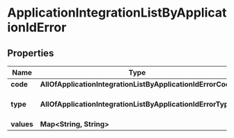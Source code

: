 # ApplicationIntegrationListByApplicationIdError

## Properties
Name | Type | Description | Notes
------------ | ------------- | ------------- | -------------
**code** | **AllOfApplicationIntegrationListByApplicationIdErrorCode** |  |  [optional]
**type** | **AllOfApplicationIntegrationListByApplicationIdErrorType** |   1 &#x3D; BusinessLogic  2 &#x3D; InternalServerError |  [optional]
**values** | **Map&lt;String, String&gt;** |  |  [optional]
